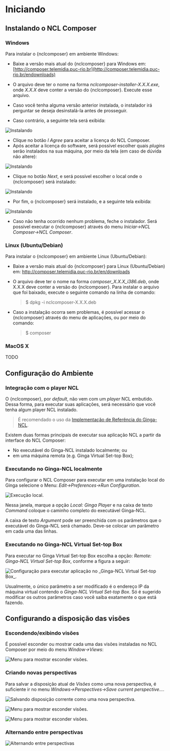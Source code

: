 # Iniciando #
## Instalando o NCL Composer ##
### Windows ###

Para instalar o {nclcomposer} em ambiente Windows:

  * Baixe a versão mais atual do {nclcomposer} para Windows em:
    [http://composer.telemidia.puc-rio.br](http://composer.telemidia.puc-rio.br/endownloads)

  * O arquivo deve ter o nome na forma _nclcomposer-installer-X.X.X.exe_, onde
    _X.X.X_ deve conter a versão do {nclcomposer}. Execute esse arquivo.

  * Caso você tenha alguma versão anterior instalada, o instalador irá
    perguntar se deseja desinstalá-la antes de prosseguir.

  * Caso contrário, a seguinte tela será exibida:

![](../imgs/cap3_install_1.png "Instalando")

  * Clique no botão _I Agree_ para aceitar a licença do NCL Composer.
  * Após aceitar a licença do software, será possível escolher quais _plugins_
    serão instalados na sua máquina, por meio da tela (em caso de dúvida não
    altere):

![](../imgs/cap3_install_2.png "Instalando")

  * Clique no botão _Next_, e será possível escolher o local onde o
	{nclcomposer} será instalado:

![](../imgs/cap3_install_3.png "Instalando")

  * Por fim, o {nclcomposer} será instalado, e a seguinte tela exibida:
  
![](../imgs/cap3_install_4.png "Instalando")

  * Caso não tenha ocorrido nenhum problema, feche o instalador. Será possível 
    executar o {nclcomposer} através do menu _Iniciar->NCL Composer->NCL 
    Composer_.

### Linux (Ubuntu/Debian) ###

Para instalar o {nclcomposer} em ambiente Linux (Ubuntu/Debian):

  * Baixe a versão mais atual do {nclcomposer} para Linux (Ubuntu/Debian) em:
    http://composer.telemidia.puc-rio.br/en/downloads
  * O arquivo deve ter o nome na forma _composer_X.X.X_i386.deb_, onde
    X.X.X deve conter a versão do {nclcomposer}. Para instalar o arquivo que foi
    baixado, execute o seguinte comando na linha de comando:

    > $ dpkg -i nclcomposer-X.X.X.deb

  * Caso a instalação ocorra sem problemas, é possível acessar o
    {nclcomposer} através do menu de aplicações, ou por meio do comando:

	> $ composer

### MacOS X ###

TODO
<!--
// Instalando um player NCL
// ~~~~~~~~~~~~~~~~~~~~~~~~
// O {nclcomposer}, por _default_, não vem com um _player_ NCL embutido. Dessa
// forma, para executar suas aplicações, será necessário que você tenha algum
// player NCL instalado.
// 
// É recomendado o uso da Implementação de Referência do
// http://www.ginga.org.br[Ginga-NCL]. As subseções a seguir detalham como
// instalar a Implementação de Referência do Ginga-NCL nos principais sistemas
// operacionais.
// 
// Implementação de Referência do Ginga-NCL
// ^^^^^^^^^^^^^^^^^^^^^^^^^^^^^^^^^^^^^^^^
// .Windows
// [NOTE]
// ========
// Para instalar o _Ginga4Windows_ (versão da implementação de referência do
// Ginga-NCL para a plataforma Windows):
// 
//  . Baixe a versão mais atual do _Ginga4Windows_ em:
// 	http://www.gingancl.org.br/en/ferramentas.
// 	. O arquivo deve ter o nome da forma _ginga-v.X.X.X-win32.exe_, onde _X.X.X_
// 	informa a versão mais atual. Execute esse arquivo e a seguinte tela deve
// 	aparecer:
// 
// 	TODO: Image.
// 
// 	. Caso a máquina na qual está instalando, não tenha as dependências
// 	necessárias o instalador irá automaticamente baixá-las da Internet.
// 
// Possíveis problemas::
// TODO
// ========
// 
// .Linux
// [NOTE]
// ======
// Até o momento da escrita deste manual ainda não existe um instalador da
// Implementação de Referência para a plataforma Linux. Sendo assim, caso deseje
// instalá-lo em uma máquina com sistema operacional Linux será necessário
// baixar e compilar o código-fonte.
// 
// Mais informações podem ser encontradas em:
// http://svn.softwarepublico.gov.br/trac/ginga/wiki/Building_Wiki_GingaNCL.
// ======
// 
// .MacOS X
// [NOTE]
// ========
// Até o momento da escrita deste manual ainda não existe um instalador da
// Implementação de Referência para a plataforma MacOS X. Sendo assim, caso
// deseje instalá-lo em uma máquina com sistema operacional MacOS X será
// necessário baixar e compilar o código-fonte.
// 
// Mais informações podem ser encontradas em:
// http://svn.softwarepublico.gov.br/trac/ginga/wiki/Building_Wiki_GingaNCL.
// ========
// 
// Ginga-NCL Virtual Set-top box
// ^^^^^^^^^^^^^^^^^^^^^^^^^^^^^
// .Windows
// [NOTE]
// ========
// TODO
// ========
// 
// .Linux (Ubuntu/Debian)
// [NOTE]
// ========
// TODO
// ========
// 
// .MacOS X
-->

## Configuração do Ambiente ##
### Integração com o player NCL ###

O {nclcomposer}, por _default_, não vem com um _player_ NCL embutido. Dessa
forma, para executar suas aplicações, será necessário que você tenha algum
player NCL instalado.

  > É recomendado o uso da [Implementação de Referência do
  > Ginga-NCL](http://www.ginga.org.br).


Existem duas formas principais de executar sua aplicação NCL a partir da
interface do NCL Composer:

 * No executável do Ginga-NCL instalado localmente; ou
 * em uma máquina remota (e.g. Ginga Virtual Set-top Box);


### Executando no Ginga-NCL localmente ###
Para configurar o NCL Composer para executar em uma instalação local do Ginga
selecione o Menu: _Edit->Preferences->Run Configuration_.

![](../imgs/nclcomposer-run-config-local.png "Execução local.")

Nessa janela, marque a opção _Local: Ginga Player_ e na caixa de texto
_Command_ coloque o caminho completo do executável Ginga-NCL.

A caixa de texto _Argument_ pode ser preenchida com os parâmetros que o
executável do Ginga-NCL será chamado. Deve-se colocar um parâmetro em cada
uma das linhas.

### Executando no Ginga-NCL Virtual Set-top Box ###
Para executar no Ginga Virtual Set-top Box escolha a opção: _Remote: Ginga-NCL
Virtual Set-top Box_, conforme a figura a seguir:

![](../imgs/nclcomposer-run-config-remote.png "Configuração para executar aplicação no _Ginga-NCL Virtual Set-top Box_.")

Usualmente, o único parâmetro a ser modificado é o endereço IP da máquina
virtual contendo o _Ginga-NCL Virtual Set-top Box_. Só é sugerido modificar os
outros parâmetros caso você saiba exatamente o que está fazendo.

## Configurando a disposição das visões ##

### Escondendo/exibindo visões ###
É possível esconder ou mostrar cada uma das visões instaladas no NCL Composer
por meio do menu _Window->Views_:

![](../imgs/nclcomposer-menu-hide-show-views.png "Menu para mostrar esconder visões.")

### Criando novas perspectivas ###
Para salvar a disposição atual de _Visões_ como uma nova perspectiva, é
suficiente ir no menu _Windows->Perspectives->Save current perspective..._.

![](../imgs/nclcomposer-save-perspective-2.png "Salvando disposição corrente como uma nova perspectiva.")

![](../imgs/nclcomposer-save-perspective-3.png "Menu para mostrar esconder visões.")

![](../imgs/nclcomposer-save-perspective-4.png "Menu para mostrar esconder visões.")

### Alternando entre perspectivas ###

![](../imgs/nclcomposer-save-perspective-5.png "Alternando entre perspectivas")
